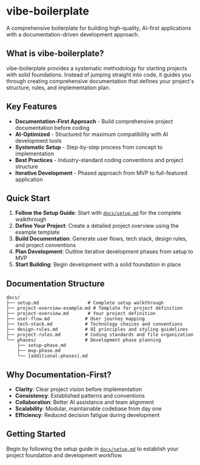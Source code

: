# vibe-boilerplate

A comprehensive boilerplate for building high-quality, AI-first applications with a documentation-driven development approach.

## What is vibe-boilerplate?

vibe-boilerplate provides a systematic methodology for starting projects with solid foundations. Instead of jumping straight into code, it guides you through creating comprehensive documentation that defines your project's structure, rules, and implementation plan.

## Key Features

- **Documentation-First Approach** - Build comprehensive project documentation before coding
- **AI-Optimized** - Structured for maximum compatibility with AI development tools
- **Systematic Setup** - Step-by-step process from concept to implementation
- **Best Practices** - Industry-standard coding conventions and project structure
- **Iterative Development** - Phased approach from MVP to full-featured application

## Quick Start

1. **Follow the Setup Guide**: Start with [`docs/setup.md`](docs/setup.md) for the complete walkthrough
2. **Define Your Project**: Create a detailed project overview using the example template
3. **Build Documentation**: Generate user flows, tech stack, design rules, and project conventions
4. **Plan Development**: Outline iterative development phases from setup to MVP
5. **Start Building**: Begin development with a solid foundation in place

## Documentation Structure

```
docs/
├── setup.md                  # Complete setup walkthrough
├── project-overview-example.md # Template for project definition
├── project-overview.md       # Your project definition
├── user-flow.md             # User journey mapping
├── tech-stack.md            # Technology choices and conventions
├── design-rules.md          # UI principles and styling guidelines
├── project-rules.md         # Coding standards and file organization
└── phases/                  # Development phase planning
    ├── setup-phase.md
    ├── mvp-phase.md
    └── [additional-phases].md
```

## Why Documentation-First?

- **Clarity**: Clear project vision before implementation
- **Consistency**: Established patterns and conventions
- **Collaboration**: Better AI assistance and team alignment
- **Scalability**: Modular, maintainable codebase from day one
- **Efficiency**: Reduced decision fatigue during development

## Getting Started

Begin by following the setup guide in [`docs/setup.md`](docs/setup.md) to establish your project foundation and development workflow.
